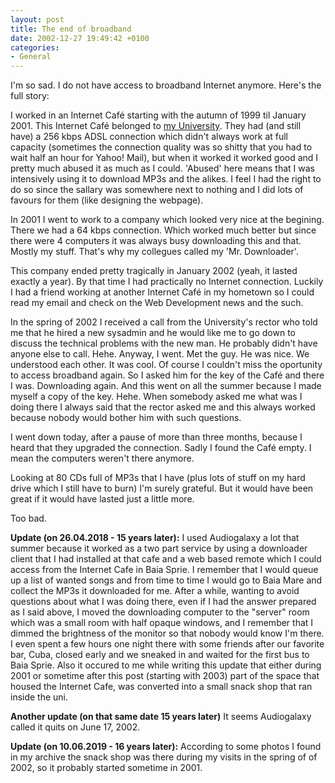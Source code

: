 ```yaml
---
layout: post
title: The end of broadband
date: 2002-12-27 19:49:42 +0100
categories:
- General
---
```

I'm so sad. I do not have access to broadband Internet anymore. Here's the full story:

I worked in an Internet Caf&eacute; starting with the autumn of 1999 til January 2001. This Internet Caf&eacute; belonged to [my University](http://www.ubm.ro "ubm.ro"). They had (and still have) a 256 kbps ADSL connection which didn't always work at full capacity (sometimes the connection quality was so shitty that you had to wait half an hour for Yahoo! Mail), but when it worked it worked good and I pretty much abused it as much as I could. 'Abused' here means that I was intensively using it to download MP3s and the alikes. I feel I had the right to do so since the sallary was somewhere next to nothing and I did lots of favours for them (like designing the webpage).

In 2001 I went to work to a company which looked very nice at the begining. There we had a 64 kbps connection. Which worked much better but since there were 4 computers it was always busy downloading this and that. Mostly my stuff. That's why my collegues called my 'Mr. Downloader'.

This company ended pretty tragically in January 2002 (yeah, it lasted exactly a year). By that time I had practically no Internet connection. Luckily I had a friend working at another Internet Caf&eacute; in my hometown so I could read my email and check on the Web Development news and the such.

In the spring of 2002 I received a call from the University's rector who told me that he hired a new sysadmin and he would like me to go down to discuss the technical problems with the new man. He probably didn't have anyone else to call. Hehe. Anyway, I went. Met the guy. He was nice. We understood each other. It was cool. Of course I couldn't miss the oportunity to access broadband again. So I asked him for the key of the Caf&eacute; and there I was. Downloading again. And this went on all the summer because I made myself a copy of the key. Hehe. When somebody asked me what was I doing there I always said that the rector asked me and this always worked because nobody would bother him with such questions.

I went down today, after a pause of more than three months, because I heard that they upgraded the connection. Sadly I found the Caf&eacute; empty. I mean the computers weren't there anymore.

Looking at 80 CDs full of MP3s that I have (plus lots of stuff on my hard drive which I still have to burn) I'm surely grateful. But it would have been great if it would have lasted just a little more.

Too bad.

**Update (on 26.04.2018 - 15 years later):** I used Audiogalaxy a lot that summer because it worked as a two part service by using a downloader client that I had installed at that cafe and a web based remote which I could access from the Internet Cafe in Baia Sprie. I remember that I would queue up a list of wanted songs and from time to time I would go to Baia Mare and collect the MP3s it downloaded for me. After a while, wanting to avoid questions about what I was doing there, even if I had the answer prepared as I said above, I moved the downloading computer to the "server" room which was a small room with half opaque windows, and I remember that I dimmed the brightness of the monitor so that nobody would know I'm there. I even spent a few hours one night there with some friends after our favorite bar, Cuba, closed early and we sneaked in and waited for the first bus to Baia Sprie. Also it occured to me while writing this update that either during 2001 or sometime after this post (starting with 2003) part of the space that housed the Internet Cafe, was converted into a small snack shop that ran inside the uni.

**Another update (on that same date 15 years later)** It seems Audiogalaxy called it quits on June 17, 2002.

**Update (on 10.06.2019 - 16 years later):** According to some photos I found in my archive the snack shop was there during my visits in the spring of of 2002, so it probably started sometime in 2001.
